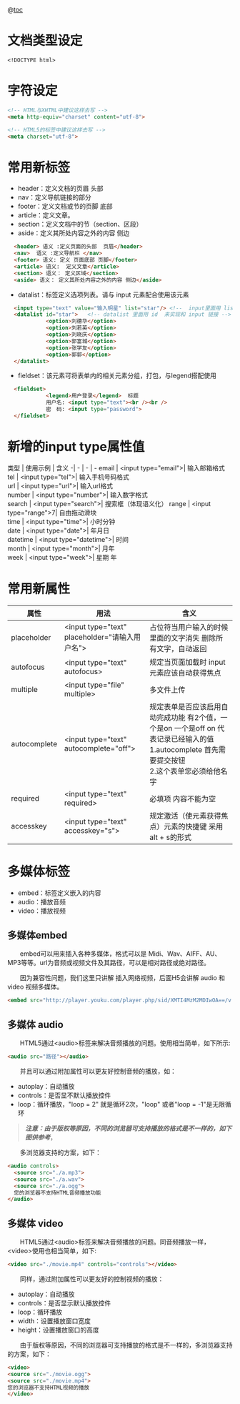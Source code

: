 @[toc](HTML5新标签与特性)

# 文档类型设定

```htlm
<!DOCTYPE html>
```

# 字符设定

```html
<!-- HTML与XHTML中建议这样去写 -->
<meta http-equiv="charset" content="utf-8">

<!-- HTML5的标签中建议这样去写 -->
<meta charset="utf-8">
```

# 常用新标签

- header：定义文档的页眉 头部
- nav：定义导航链接的部分
- footer：定义文档或节的页脚 底部
- article：定义文章。
- section：定义文档中的节（section、区段）
- aside：定义其所处内容之外的内容 侧边

```html
  <header> 语义 :定义页面的头部  页眉</header>
  <nav>  语义 :定义导航栏 </nav> 
  <footer> 语义: 定义 页面底部 页脚</footer>
  <article> 语义:  定义文章</article>
  <section> 语义： 定义区域</section>
  <aside> 语义： 定义其所处内容之外的内容 侧边</aside>
```

- datalist：标签定义选项列表。请与 input 元素配合使用该元素

```html
  <input type="text" value="输入明星" list="star"/> <!--  input里面用 list -->
  <datalist id="star">   <!-- datalist 里面用 id  来实现和 input 链接 -->  
      		<option>刘德华</option>
      		<option>刘若英</option>
      		<option>刘晓庆</option>
      		<option>郭富城</option>
      		<option>张学友</option>
      		<option>郭郭</option>
  </datalist>
```

- fieldset：该元素可将表单内的相关元素分组，打包，与legend搭配使用

```html
  <fieldset>
      		<legend>用户登录</legend>  标题
      		用户名: <input type="text"><br /><br />
      		密　码: <input type="password">
  </fieldset>
```

# 新增的input type属性值

 类型       | 使用示例            | 含义 
-| - | - | - 
 email    | &lt;input type="email"&gt;| 输入邮箱格式     
 tel      | &lt;input type="tel"&gt;| 输入手机号码格式   
 url      | &lt;input type="url"&gt;| 输入url格式    
 number   | &lt;input type="number"&gt;| 输入数字格式     
 search   | &lt;input type="search"&gt;| 搜索框（体现语义化） 
 range    | &lt;input type="range"&gt;7| 自由拖动滑块     
 time     | &lt;input type="time"&gt;| 小时分钟       
 date     | &lt;input type="date"&gt;| 年月日        
 datetime | &lt;input type="datetime"&gt;| 时间         
 month    | &lt;input type="month"&gt;| 月年         
 week     | &lt;input type="week"&gt;| 星期 年       


# 常用新属性

 属性 | 用法 | 含义 
 -|-|- 
placeholder  | &lt;input type="text" placeholder="请输入用户名"&gt;|占位符当用户输入的时候 里面的文字消失 删除所有文字，自动返回       
autofocus    | &lt;input type="text" autofocus&gt;| 规定当页面加载时 input 元素应该自动获得焦点                
multiple     |&lt;input type="file" multiple&gt;| 多文件上传                                    
autocomplete|&lt;input type="text" autocomplete="off"&gt;| 规定表单是否应该启用自动完成功能  有2个值，一个是on 一个是off      on 代表记录已经输入的值  1.autocomplete 首先需要提交按钮 <br/>2.这个表单您必须给他名字 
required     | &lt;input type="text" required&gt; | 必填项  内容不能为空                              
accesskey    | &lt;input type="text" accesskey="s"&gt; | 规定激活（使元素获得焦点）元素的快捷键   采用 alt + s的形式      

# 多媒体标签

- embed：标签定义嵌入的内容
- audio：播放音频
- video：播放视频

## 多媒体embed
&emsp;&emsp;embed可以用来插入各种多媒体，格式可以是 Midi、Wav、AIFF、AU、MP3等等。url为音频或视频文件及其路径，可以是相对路径或绝对路径。

&emsp;&emsp;因为兼容性问题，我们这里只讲解 插入网络视频，后面H5会讲解 audio 和video 视频多媒体。 

```html
<embed src="http://player.youku.com/player.php/sid/XMTI4MzM2MDIwOA==/v.swf" allowFullScreen="true" quality="high" width="480" height="400" align="middle" allowScriptAccess="always" type="application/x-shockwave-flash"></embed>
```

## 多媒体 audio

&emsp;&emsp;HTML5通过&lt;audio&gt;标签来解决音频播放的问题。使用相当简单，如下所示:

```html
<audio src="路径"></audio>
```

&emsp;&emsp;并且可以通过附加属性可以更友好控制音频的播放，如：

+ autoplay：自动播放
+ controls：是否显不默认播放控件
+ loop：循环播放，"loop = 2" 就是循环2次，"loop" 或者"loop = -1"是无限循环

> *__注意：由于版权等原因，不同的浏览器可支持播放的格式是不一样的，如下图供参考__*，

&emsp;&emsp;多浏览器支持的方案，如下：

```html
<audio controls>
  <source src="./a.mp3">
  <source src="./a.wav">
  <source src="./a.ogg">
  您的浏览器不支持HTML音频播放功能
</audio>
```

## 多媒体 video

&emsp;&emsp;HTML5通过&lt;audio&gt;标签来解决音频播放的问题。同音频播放一样，&lt;video&gt;使用也相当简单，如下:

```html
<video src="./movie.mp4" controls="controls"></video>
```

&emsp;&emsp;同样，通过附加属性可以更友好的控制视频的播放：

+ autoplay：自动播放
+ controls：是否显示默认播放控件
+ loop：循环播放
+ width：设置播放窗口宽度
+ height：设置播放窗口的高度

&emsp;&emsp;由于版权等原因，不同的浏览器可支持播放的格式是不一样的，多浏览器支持的方案，如下：

```html
<video>
<source src="./movie.ogg">
<source src="./movie.mp4">
您的浏览器不支持HTML视频的播放
</video>
```
